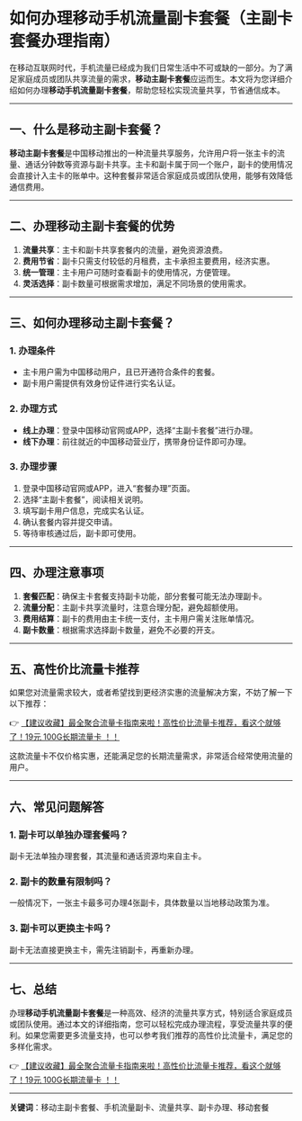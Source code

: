 # 如何办理移动手机流量副卡套餐（主副卡套餐办理指南）

在移动互联网时代，手机流量已经成为我们日常生活中不可或缺的一部分。为了满足家庭成员或团队共享流量的需求，**移动主副卡套餐**应运而生。本文将为您详细介绍如何办理**移动手机流量副卡套餐**，帮助您轻松实现流量共享，节省通信成本。

---

## 一、什么是移动主副卡套餐？

**移动主副卡套餐**是中国移动推出的一种流量共享服务，允许用户将一张主卡的流量、通话分钟数等资源与副卡共享。主卡和副卡属于同一个账户，副卡的使用情况会直接计入主卡的账单中。这种套餐非常适合家庭成员或团队使用，能够有效降低通信费用。

---

## 二、办理移动主副卡套餐的优势

1. **流量共享**：主卡和副卡共享套餐内的流量，避免资源浪费。
2. **费用节省**：副卡只需支付较低的月租费，主卡承担主要费用，经济实惠。
3. **统一管理**：主卡用户可随时查看副卡的使用情况，方便管理。
4. **灵活选择**：副卡数量可根据需求增加，满足不同场景的使用需求。

---

## 三、如何办理移动主副卡套餐？

### 1. 办理条件
- 主卡用户需为中国移动用户，且已开通符合条件的套餐。
- 副卡用户需提供有效身份证件进行实名认证。

### 2. 办理方式
- **线上办理**：登录中国移动官网或APP，选择“主副卡套餐”进行办理。
- **线下办理**：前往就近的中国移动营业厅，携带身份证件即可办理。

### 3. 办理步骤
1. 登录中国移动官网或APP，进入“套餐办理”页面。
2. 选择“主副卡套餐”，阅读相关说明。
3. 填写副卡用户信息，完成实名认证。
4. 确认套餐内容并提交申请。
5. 等待审核通过后，副卡即可使用。

---

## 四、办理注意事项

1. **套餐匹配**：确保主卡套餐支持副卡功能，部分套餐可能无法办理副卡。
2. **流量分配**：主副卡共享流量时，注意合理分配，避免超额使用。
3. **费用结算**：副卡的费用由主卡统一支付，主卡用户需关注账单情况。
4. **副卡数量**：根据需求选择副卡数量，避免不必要的开支。

---

## 五、高性价比流量卡推荐

如果您对流量需求较大，或者希望找到更经济实惠的流量解决方案，不妨了解一下以下推荐：

👉 [【建议收藏】最全聚合流量卡指南来啦！高性价比流量卡推荐，看这个就够了！19元 100G长期流量卡 ！！](https://bit.ly/Liuliangka)

这款流量卡不仅价格实惠，还能满足您的长期流量需求，非常适合经常使用流量的用户。

---

## 六、常见问题解答

### 1. 副卡可以单独办理套餐吗？
副卡无法单独办理套餐，其流量和通话资源均来自主卡。

### 2. 副卡的数量有限制吗？
一般情况下，一张主卡最多可办理4张副卡，具体数量以当地移动政策为准。

### 3. 副卡可以更换主卡吗？
副卡无法直接更换主卡，需先注销副卡，再重新办理。

---

## 七、总结

办理**移动手机流量副卡套餐**是一种高效、经济的流量共享方式，特别适合家庭成员或团队使用。通过本文的详细指南，您可以轻松完成办理流程，享受流量共享的便利。如果您需要更多流量支持，也可以参考我们推荐的高性价比流量卡，满足您的多样化需求。

👉 [【建议收藏】最全聚合流量卡指南来啦！高性价比流量卡推荐，看这个就够了！19元 100G长期流量卡 ！！](https://bit.ly/Liuliangka)

---

**关键词**：移动主副卡套餐、手机流量副卡、流量共享、副卡办理、移动套餐